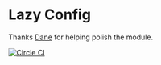 # Lazy Config

Thanks [Dane](https://github.com/danethurber) for helping polish the module.


[![Circle CI](https://circleci.com/gh/snugbear/lazy-config.svg?style=shield)](https://circleci.com/gh/snugbear/lazy-config)
